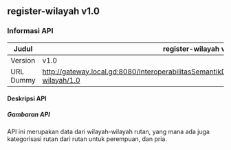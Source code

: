 ## register-wilayah v1.0

### Informasi API

| **Judul** | **register-wilayah v1.0** |
| ----- | --------------------- |
| Version | v1.0 |
| URL Dummy | http://gateway.local.gd:8080/InteroperabilitasSemantikDataRepositoryPemasyarakatan/register-wilayah/1.0 |

#### Deskripsi API

##### Gambaran API <br />
API ini merupakan data dari wilayah-wilayah rutan, yang mana ada juga kategorisasi rutan dari rutan untuk perempuan, dan pria.
